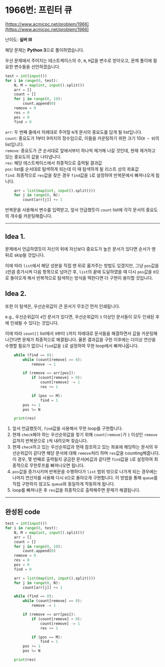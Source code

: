 # 1966번: 프린터 큐

[https://www.acmicpc.net/problem/1966](https://www.acmicpc.net/problem/1966)

난이도: **실버 III**

해당 문제는 **Python 3**으로 풀이하였습니다.

우선 문제에서 주어지는 테스트케이스의 수, `N`, `M`값을 변수로 받아오고, 문제 풀이에 필요한 변수들을 선언하겠습니다.

```python
test = int(input())
for i in range(0, test):
    N, M = map(int, input().split())
    arr = []
    count = []
    for j in range(0, 10):
        count.append(0)
    remove = 9
    res = 0
    pos = 0
    find = 0
```

`arr`: 두 번째 줄에서 차례대로 주어질 `N`개 문서의 중요도를 담게 될 list입니다.  
`count`: 중요도가 1부터 9까지의 정수임으로, 이들을 카운팅하기 위한 크기 10(`0 ~ 9`)의 list입니다.  
`remove`: 중요도가 큰 순서대로 앞에서부터 하나씩 제거해 나갈 것인데, 현재 제거하고 있는 중요도의 값을 나타냅니다.  
`res`: 해당 테스트케이스에서 최종적으로 출력될 결과값  
`pos`: list를 순서대로 탐색하게 되는데 이 때 탐색하게 될 리스트 상의 좌표값  
`find`: 최종적으로 `res`값을 찾은 경우 `find`값을 `1`로 설정하여 반복문에서 빠져나오게 됩니다.

```python
    arr = list(map(int, input().split()))
    for j in range(0, N):
        count[arr[j]] += 1
```

반복문을 사용해서 변수를 입력받고, 앞서 언급했듯이 `count` list에 각각 문서의 중요도의 개수를 카운팅해줍니다.

---

## Idea 1.

문제에서 언급하였듯이 자신의 뒤에 자신보다 중요도가 높은 문서가 있다면 순서가 맨 뒤로 skip될 것입니다.

이에 따라 `list`에서 해당 성분을 직접 맨 뒤로 옮겨주는 방법도 있겠지만, 그냥 `pos`값을 `1`만큼 증가시켜 다음 항목으로 넘어간 후, `list`의 끝에 도달하였을 때 다시 `pos`값을 `0`으로 돌아오게 해서 반복적으로 탐색하는 방식을 택한다면 더 구현이 용이할 것입니다.

## Idea 2.

또한 이 탐색은, 우선순위값이 큰 문서가 무조건 먼저 인쇄됩니다.

e.g., 우선순위값이 `4`인 문서가 있다면, 우선순위값이 `5` 이상인 문서들이 모두 인쇄된 후에 인쇄될 수 있다는 것입니다.

이에 따라 `count[]` list에서 `9`부터 `1`까지 차례대로 문서들을 해결하면서 값을 카운팅해 나간다면 문제가 최종적으로 해결됩니다. 물론 결과값을 구한 이후에는 더이상 연산을 수행할 필요가 없으니 `find`값을 `1`로 설정하여 무한 loop에서 빠져나옵니다.

```python
    while (find == 0):
        while (count[remove] == 0):
            remove -= 1

        if (remove == arr[pos]):
            if (count[remove] > 0):
                count[remove] -= 1
                res += 1

            if (pos == M):
                find = 1
        pos += 1
        pos %= N

    print(res)
```

1. 앞서 언급했듯이, `find`값을 사용해서 무한 loop를 구현합니다.  
2. 현재 `check`해야 하는 우선순위값을 찾기 위해 `count[remove]`가 `1` 이상인 `remove`값까지 반복문으로 `1`씩 내려오며 찾습니다.  
3. 현재 `check`하고 있는 우선순위값과 현재 참조하고 있는 좌표에 해당하는 문서의 우선순위값이 같다면 해당 문서에 대해 `remove`처리 하며 `res`값을 counting해줍니다. 이 경우, 몇 번째로 출력될지 궁금한 문서(`M`)값과 같다면 `find`값을 `1`로 설정하여 최종적으로 무한루프를 빠져나오면 됩니다.  
4. `pos`값을 증가시키며 반복문을 수행하다가 `list` 범위 밖으로 나가게 되는 경우에는 나머지 연산자를 사용해 다시 `0`으로 돌아오게 구현합니다. 이 방법을 통해 `queue`를 직접 구현하지 않고도 `queue`와 동일하게 작동하게 됩니다.  
5. loop를 빠져나온 후 `res`값을 최종적으로 출력해주면 문제가 해결됩니다.

---

## 완성된 code

```python
test = int(input())
for i in range(0, test):
    N, M = map(int, input().split())
    arr = []
    count = []
    for j in range(0, 10):
        count.append(0)
    remove = 9
    res = 0
    pos = 0
    find = 0

    arr = list(map(int, input().split()))
    for j in range(0, N):
        count[arr[j]] += 1

    while (find == 0):
        while (count[remove] == 0):
            remove -= 1

        if (remove == arr[pos]):
            if (count[remove] > 0):
                count[remove] -= 1
                res += 1

            if (pos == M):
                find = 1
        pos += 1
        pos %= N

    print(res)
```